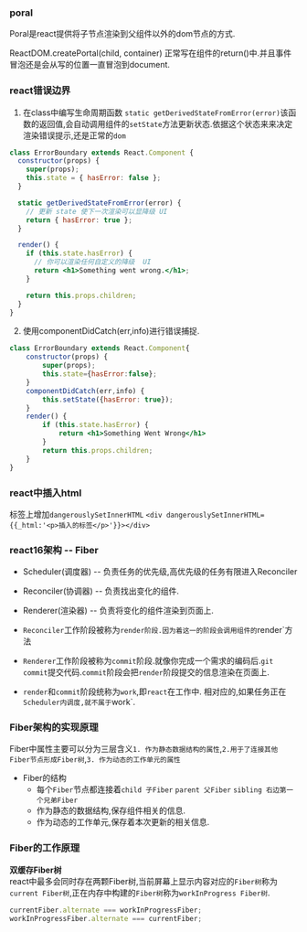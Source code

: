 


### poral
Poral是react提供将子节点渲染到父组件以外的dom节点的方式.

ReactDOM.createPortal(child, container) 
正常写在组件的return()中.并且事件冒泡还是会从写的位置一直冒泡到document.

### react错误边界
1. 在class中编写生命周期函数 `static getDerivedStateFromError(error)`该函数的返回值,会自动调用组件的`setState`方法更新状态.依据这个状态来来决定渲染错误提示,还是正常的`dom`
```jsx
class ErrorBoundary extends React.Component {
  constructor(props) {
    super(props);
    this.state = { hasError: false };
  }

  static getDerivedStateFromError(error) {
    // 更新 state 使下一次渲染可以显降级 UI
    return { hasError: true };
  }

  render() {
    if (this.state.hasError) {
      // 你可以渲染任何自定义的降级  UI
      return <h1>Something went wrong.</h1>;
    }

    return this.props.children;
  }
}
```

2. 使用componentDidCatch(err,info)进行错误捕捉. 
```jsx
class ErrorBoundary extends React.Component{
    constructor(props) {
        super(props);
        this.state={hasError:false};
    }
    componentDidCatch(err,info) {
        this.setState({hasError: true});
    }
    render() {
        if (this.state.hasError) {
            return <h1>Something Went Wrong</h1>
        }
        return this.props.children;
    }
}
```


### react中插入html
标签上增加`dangerouslySetInnerHTML`
`<div dangerouslySetInnerHTML={{_html:'<p>插入的标签</p>'}}></div>`


### react16架构 -- Fiber
- Scheduler(调度器) -- 负责任务的优先级,高优先级的任务有限进入Reconciler
- Reconciler(协调器) -- 负责找出变化的组件.  
- Renderer(渲染器) -- 负责将变化的组件渲染到页面上.  

- `Reconciler`工作阶段被称为`render阶段.因为着这一的阶段会调用组件的`render`方法

- `Renderer`工作阶段被称为`commit`阶段.就像你完成一个需求的编码后.`git commit`提交代码.`commit`阶段会把`render`阶段提交的信息渲染在页面上.

- `render`和`commit`阶段统称为`work`,即`react`在工作中. 相对应的,如果任务正在`Scheduler内调度,就不属于`work`.


### Fiber架构的实现原理
Fiber中属性主要可以分为三层含义`1. 作为静态数据结构的属性`,`2.用于了连接其他Fiber节点形成Fiber树`,`3. 作为动态的工作单元的属性`
- Fiber的结构  
  - 每个`Fiber`节点都连接着`child 子Fiber` `parent 父Fiber`  `sibling 右边第一个兄弟Fiber`
  - 作为静态的数据结构,保存组件相关的信息.
  - 作为动态的工作单元,保存着本次更新的相关信息.


### Fiber的工作原理
**双缓存Fiber树**  
react中最多会同时存在两颗Fiber树,当前屏幕上显示内容对应的`Fiber树`称为`current Fiber树`,正在内存中构建的`Fiber树`称为`workInProgress Fiber树`.
```js
currentFiber.alternate === workInProgressFiber;
workInProgressFiber.alternate === currentFiber;
```
